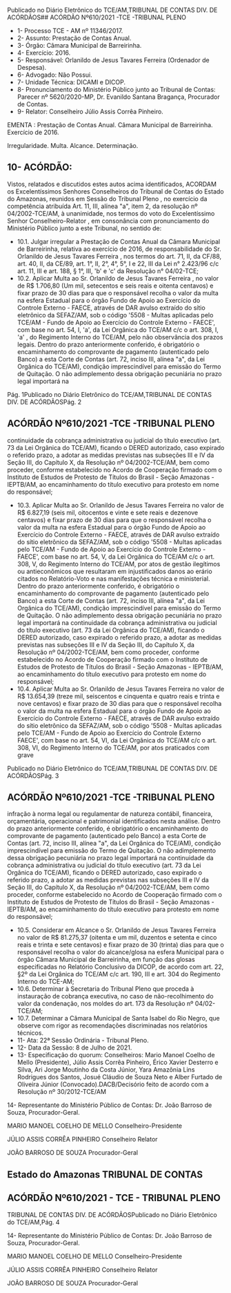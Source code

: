 Publicado  no  Diário  Eletrônico do TCE/AM,TRIBUNAL DE CONTAS DIV. DE ACÓRDÃOS## ACÓRDÃO Nº610/2021 -TCE -TRIBUNAL PLENO

- 1- Processo TCE - AM nº 11346/2017.
- 2- Assunto: Prestação de Contas Anual.
- 3- Órgão: Câmara Municipal de Barreirinha.
- 4- Exercício: 2016.
- 5- Responsável: Orlanildo de Jesus Tavares Ferreira (Ordenador de Despesa).
- 6- Advogado: Não Possui.
- 7- Unidade Técnica: DICAMI e DICOP.
- 8- Pronunciamento  do  Ministério  Público  junto  ao  Tribunal  de  Contas: Parecer  nº 5620/2020-MP, Dr. Evanildo Santana Bragança, Procurador de Contas.
- 9- Relator: Conselheiro Júlio Assis Corrêa Pinheiro.

EMENTA : Prestação  de  Contas  Anual. Câmara Municipal de Barreirinha. Exercício de 2016.

Irregularidade. Multa. Alcance. Determinação.

## 10-  ACÓRDÃO:

Vistos, relatados e discutidos estes autos acima identificados, ACORDAM os Excelentíssimos Senhores Conselheiros do Tribunal de Contas do Estado do Amazonas, reunidos em Sessão do Tribunal Pleno , no exercício da competência atribuída Art. 11, III, alínea "a", item 2, da resolução nº 04/2002-TCE/AM, à unanimidade, nos termos do voto do Excelentíssimo Senhor Conselheiro-Relator , em consonância com pronunciamento do Ministério Público junto a este Tribunal, no sentido de:

- 10.1.  Julgar  irregular a  Prestação  de  Contas  Anual da  Câmara Municipal de Barreirinha,  relativa  ao  exercício  de  2016,  de  responsabilidade  do Sr. Orlanildo de Jesus Tavares Ferreira , nos termos do art. 71, II, da CF/88, art. 40, II, da CE/89, art. 1°, II, 2°, 4°, 5°, I e 22, III da Lei n° 2.423/96 c/c art. 11, III e art. 188, § 1°, III, 'b' e 'c' da Resolução n° 04/02-TCE;
- 10.2.  Aplicar Multa ao Sr. Orlanildo de Jesus Tavares Ferreira ,  no valor de R$ 1.706,80 (Um mil, setecentos e seis reais e oitenta centavos) e fixar prazo  de  30  dias para  que  o  responsável  recolha  o  valor  da  multa  na esfera  Estadual  para  o  órgão  Fundo  de  Apoio  ao  Exercício  do  Controle Externo - FAECE, através de DAR avulso extraído do sítio eletrônico da SEFAZ/AM, sob o código '5508 - Multas aplicadas pelo TCE/AM - Fundo de Apoio ao Exercício do Controle Externo - FAECE', com base no art. 54, I, 'a', da Lei Orgânica do TCE/AM c/c o art. 308, I, 'a' , do Regimento Interno  do  TCE/AM,  pelo  não  observância  dos  prazos  legais.  Dentro  do prazo anteriormente conferido, é obrigatório o encaminhamento  do comprovante  de  pagamento  (autenticado  pelo  Banco)  a  esta  Corte  de Contas  (art.  72,  inciso  III,  alínea  "a",  da  Lei  Orgânica  do  TCE/AM), condição  imprescindível  para  emissão  do  Termo  de  Quitação.  O  não adimplemento  dessa  obrigação  pecuniária  no  prazo  legal  importará  na

Pág. 1Publicado  no  Diário  Eletrônico do TCE/AM,TRIBUNAL DE CONTAS DIV. DE ACÓRDÃOSPág. 2

## ACÓRDÃO Nº610/2021 -TCE -TRIBUNAL PLENO

continuidade da cobrança administrativa ou judicial do título executivo (art. 73  da  Lei  Orgânica  do  TCE/AM),  ficando  o  DERED  autorizado,  caso expirado o referido prazo, a adotar as medidas previstas nas subseções III e IV da Seção III, do Capítulo X, da Resolução nº 04/2002-TCE/AM, bem como proceder, conforme estabelecido no Acordo de Cooperação firmado com  o  Instituto  de  Estudos  de  Protesto  de  Títulos  do  Brasil  -  Seção Amazonas  -  IEPTB/AM,  ao  encaminhamento  do  título  executivo  para protesto em nome do responsável;

- 10.3.  Aplicar Multa ao Sr. Orlanildo de Jesus Tavares Ferreira no  valor  de R$  6.827,19 (seis  mil, oitocentos  e  vinte  e  sete  reais  e dezenove centavos) e fixar prazo de 30 dias para que o responsável recolha o valor da multa na esfera Estadual para o órgão Fundo de Apoio ao Exercício do Controle  Externo  -  FAECE,  através  de  DAR  avulso  extraído  do  sítio eletrônico  da  SEFAZ/AM,  sob  o  código  '5508  -  Multas  aplicadas  pelo TCE/AM - Fundo de Apoio ao Exercício do Controle Externo - FAECE', com base no art. 54, V, da Lei Orgânica do TCE/AM c/c o art. 308, V, do Regimento Interno do TCE/AM,  por atos de gestão ilegítimos ou antieconômicos que resultaram em injustificados danos ao erário citados no  Relatório-Voto  e  nas  manifestações  técnica  e  ministerial.  Dentro  do prazo anteriormente conferido, é obrigatório o encaminhamento  do comprovante  de  pagamento  (autenticado  pelo  Banco)  a  esta  Corte  de Contas  (art.  72,  inciso  III,  alínea  "a",  da  Lei  Orgânica  do  TCE/AM), condição  imprescindível  para  emissão  do  Termo  de  Quitação.  O  não adimplemento  dessa  obrigação  pecuniária  no  prazo  legal  importará  na continuidade da cobrança administrativa ou judicial do título executivo (art. 73  da  Lei  Orgânica  do  TCE/AM),  ficando  o  DERED  autorizado,  caso expirado o referido prazo, a adotar as medidas previstas nas subseções III e IV da Seção III, do Capítulo X, da Resolução nº 04/2002-TCE/AM, bem como proceder, conforme estabelecido no Acordo de Cooperação firmado com  o  Instituto  de  Estudos  de  Protesto  de  Títulos  do  Brasil  -  Seção Amazonas  -  IEPTB/AM,  ao  encaminhamento  do  título  executivo  para protesto em nome do responsável;
- 10.4.  Aplicar Multa ao Sr. Orlanildo de Jesus Tavares Ferreira no  valor  de R$ 13.654,39 (treze  mil,  seiscentos  e  cinquenta  e  quatro reais  e  trinta e nove centavos) e fixar prazo de 30 dias para que o responsável recolha o valor  da  multa  na  esfera  Estadual  para  o  órgão  Fundo  de  Apoio  ao Exercício do Controle Externo - FAECE, através de DAR avulso extraído do sítio eletrônico da SEFAZ/AM, sob o código '5508 - Multas aplicadas pelo  TCE/AM  -  Fundo  de  Apoio  ao  Exercício  do  Controle  Externo  FAECE', com base no art. 54, VI, da Lei Orgânica do TCE/AM c/c o art. 308, VI, do Regimento Interno do TCE/AM, por atos praticados com grave

Publicado  no  Diário  Eletrônico do TCE/AM,TRIBUNAL DE CONTAS DIV. DE ACÓRDÃOSPág. 3

## ACÓRDÃO Nº610/2021 -TCE -TRIBUNAL PLENO

infração à norma legal ou regulamentar de natureza contábil, financeira, orçamentária, operacional e patrimonial identificados nesta análise. Dentro do prazo anteriormente conferido, é obrigatório o encaminhamento do comprovante de pagamento (autenticado pelo Banco) a esta Corte de Contas  (art.  72,  inciso  III,  alínea  "a",  da  Lei  Orgânica  do  TCE/AM), condição  imprescindível  para  emissão  do  Termo  de  Quitação.  O  não adimplemento  dessa  obrigação  pecuniária  no  prazo  legal  importará  na continuidade da cobrança administrativa ou judicial do título executivo (art. 73  da  Lei  Orgânica  do  TCE/AM),  ficando  o  DERED  autorizado,  caso expirado o referido prazo, a adotar as medidas previstas nas subseções III e IV da Seção III, do Capítulo X, da Resolução nº 04/2002-TCE/AM, bem como proceder, conforme estabelecido no Acordo de Cooperação firmado com  o  Instituto  de  Estudos  de  Protesto  de  Títulos  do  Brasil  -  Seção Amazonas  -  IEPTB/AM,  ao  encaminhamento  do  título  executivo  para protesto em nome do responsável;

- 10.5.  Considerar em Alcance o Sr. Orlanildo de Jesus Tavares Ferreira no valor de R$ 81.275,37 (oitenta e um mil, duzentos e setenta e cinco reais e  trinta  e  sete  centavos) e  fixar prazo  de  30  (trinta)  dias para  que  o responsável recolha o valor do alcance/glosa na esfera Municipal para o órgão Câmara Municipal de Barreirinha, em função das glosas especificadas no Relatório Conclusivo da DICOP, de acordo com art. 22, §2º da Lei Orgânica do TCE/AM c/c art. 190, III e art. 304 do Regimento Interno do TCE-AM;
- 10.6.  Determinar à Secretaria do Tribunal Pleno que proceda à instauração de cobrança executiva, no caso de não-recolhimento do valor da condenação, nos moldes do art. 173 da Resolução nº 04/02-TCE/AM;
- 10.7.  Determinar a  Câmara  Municipal  de  Santa  Isabel  do  Rio  Negro,  que observe com  rigor as recomendações  discriminadas nos relatórios técnicos.
- 11-  Ata: 22ª Sessão Ordinária - Tribunal Pleno.
- 12-  Data da Sessão: 8 de Julho de 2021.
- 13-  Especificação do quorum: Conselheiros: Mario Manoel Coelho de Mello (Presidente),  Júlio  Assis  Corrêa  Pinheiro,  Érico  Xavier  Desterro  e  Silva,  Ari  Jorge Moutinho da Costa Júnior, Yara Amazônia Lins Rodrigues dos Santos, Josué Cláudio de Souza Neto e Alber Furtado de Oliveira Júnior (Convocado).DACB/Decisório feito de acordo com a Resolução nº 30/2012-TCE/AM

14-  Representante  do  Ministério  Público  de  Contas: Dr. João  Barroso  de  Souza, Procurador-Geral.

MARIO MANOEL COELHO DE MELLO Conselheiro-Presidente

JÚLIO ASSIS CORRÊA PINHEIRO Conselheiro Relator

JOÃO BARROSO DE SOUZA Procurador-Geral

## Estado do Amazonas TRIBUNAL DE CONTAS

## ACÓRDÃO Nº610/2021 - TCE - TRIBUNAL PLENO

TRIBUNAL DE CONTAS DIV. DE ACÓRDÃOSPublicado  no  Diário  Eletrônico do TCE/AM,Pág. 4

14-  Representante  do  Ministério  Público  de  Contas: Dr. João  Barroso  de  Souza, Procurador-Geral.

MARIO MANOEL COELHO DE MELLO Conselheiro-Presidente

JÚLIO ASSIS CORRÊA PINHEIRO Conselheiro Relator

JOÃO BARROSO DE SOUZA Procurador-Geral